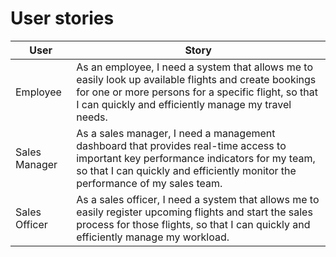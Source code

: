 # User stories

| User          | Story                                                                                                                                                                                                                 |
|---------------|-----------------------------------------------------------------------------------------------------------------------------------------------------------------------------------------------------------------------|
| Employee      | As an employee, I need a system that allows me to easily look up available flights and create bookings for one or more persons for a specific flight, so that I can quickly and efficiently manage my travel needs.   |
| Sales Manager | As a sales manager, I need a management dashboard that provides real-time access to important key performance indicators for my team, so that I can quickly and efficiently monitor the performance of my sales team. |
| Sales Officer | As a sales officer, I need a system that allows me to easily register upcoming flights and start the sales process for those flights, so that I can quickly and efficiently manage my workload.                       |
